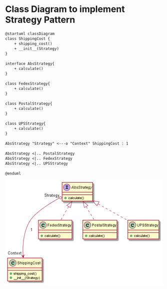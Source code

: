 # Class Diagram to implement Strategy Pattern

```plantuml
@startuml classDiagram
class ShippingCost {
    + shipping_cost()
    + __init__(Strategy)
}

interface AbsStrategy{
    + calculate()
}

class FedexStrategy{
    + calculate()
}

class PostalStrategy{
    + calculate()
}

class UPSStrategy{
    + calculate()
}

AbsStrategy "Strategy" <---o "Context" ShippingCost : 1

AbsStrategy <|.. PostalStrategy
AbsStrategy <|.. FedexStrategy
AbsStrategy <|.. UPSStrategy

@enduml
```

![class diagram](images/classDiagram.png)
